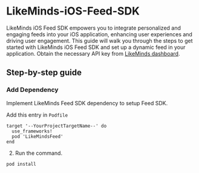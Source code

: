 # LikeMinds-iOS-Feed-SDK

   LikeMinds iOS Feed SDK empowers you to integrate personalized and engaging feeds into your iOS application, enhancing user experiences and driving user engagement. This guide will walk you through the steps to get started with LikeMinds iOS Feed SDK and set up a dynamic feed in your application. Obtain the necessary API key from [LikeMinds dashboard](https://dashboard.likeminds.community).

## Step-by-step guide

###  Add Dependency

Implement LikeMinds Feed SDK dependency to setup Feed SDK. 

Add this entry in `Podfile`
```shell
target '--YourProjectTargetName--' do
  use_frameworks!
  pod 'LikeMindsFeed'
end
```

2. Run the command.
```shell
pod install
```
